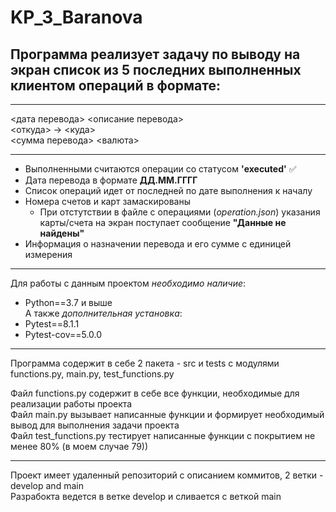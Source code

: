 # KP_3_Baranova

## Программа реализует задачу по выводу на экран список из 5 последних выполненных клиентом операций в формате:
___
<дата перевода> <описание перевода> \
<откуда> -> <куда>\
<сумма перевода> <валюта>
___
+ Выполненными считаются операции со статусом **'executed'** :white_check_mark:
+ Дата перевода в формате **ДД.ММ.ГГГГ**
+ Список операций идет от последней по дате выполнения к началу
+ Номера счетов и карт замаскированы
  + При отстутствии в файле с операциями (*operation.json*) указания карты/счета на экран поступает сообщение **"Данные не найдены"**
+ Информация о назначении перевода и его сумме с единицей измерения
___
Для работы с данным проектом *необходимо наличие*:
+ Python==3.7 и выше \
А также *дополнительная установка*:
+ Pytest==8.1.1 
+ Pytest-cov==5.0.0
___
Программа содержит в себе 2 пакета - src и tests с модулями functions.py, main.py, test_functions.py

Файл functions.py содержит в себе все функции, необходимые для реализации работы проекта\
Файл main.py вызывает написанные функции и формирует необходимый вывод для выполнения задачи проекта\
Файл test_functions.py тестирует написанные функции с покрытием не менее 80% (в моем случае 79))
___
Проект имеет удаленный репозиторий с описанием коммитов, 2 ветки - develop and main\
Разрабокта ведется в ветке develop и сливается с веткой main


